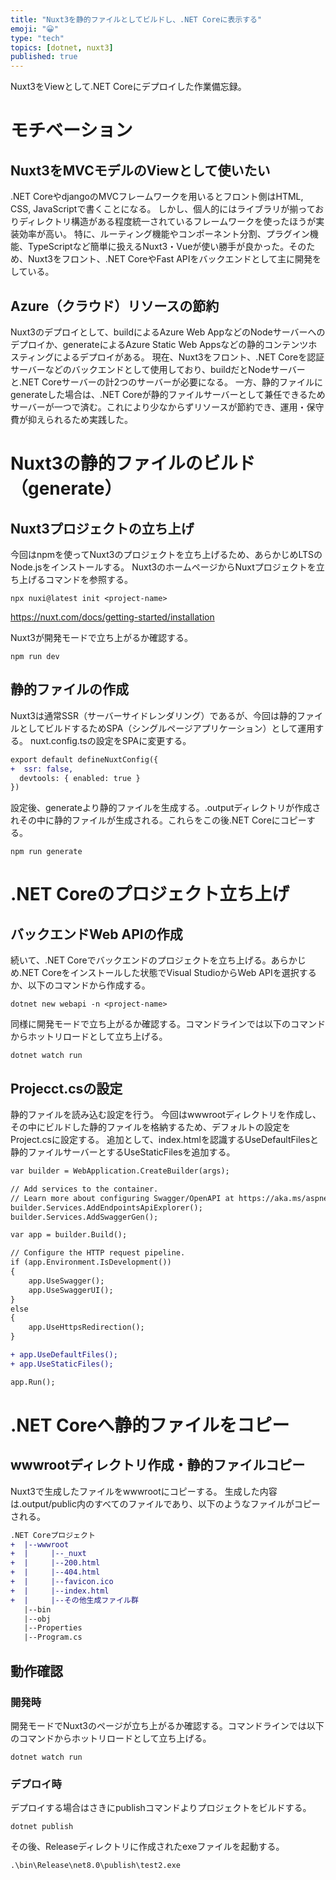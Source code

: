 ```yaml
---
title: "Nuxt3を静的ファイルとしてビルドし、.NET Coreに表示する"
emoji: "😀"
type: "tech"
topics: [dotnet, nuxt3]
published: true
---
```

Nuxt3をViewとして.NET Coreにデプロイした作業備忘録。
# モチベーション
## Nuxt3をMVCモデルのViewとして使いたい
.NET CoreやdjangoのMVCフレームワークを用いるとフロント側はHTML, CSS, JavaScriptで書くことになる。
しかし、個人的にはライブラリが揃っておりディレクトリ構造がある程度統一されているフレームワークを使ったほうが実装効率が高い。
特に、ルーティング機能やコンポーネント分割、プラグイン機能、TypeScriptなど簡単に扱えるNuxt3・Vueが使い勝手が良かった。そのため、Nuxt3をフロント、.NET CoreやFast APIをバックエンドとして主に開発をしている。

## Azure（クラウド）リソースの節約
Nuxt3のデプロイとして、buildによるAzure Web AppなどのNodeサーバーへのデプロイか、generateによるAzure Static Web Appsなどの静的コンテンツホスティングによるデプロイがある。
現在、Nuxt3をフロント、.NET Coreを認証サーバーなどのバックエンドとして使用しており、buildだとNodeサーバーと.NET Coreサーバーの計2つのサーバーが必要になる。
一方、静的ファイルにgenerateした場合は、.NET Coreが静的ファイルサーバーとして兼任できるためサーバーが一つで済む。これにより少なからずリソースが節約でき、運用・保守費が抑えられるため実践した。

# Nuxt3の静的ファイルのビルド（generate）
## Nuxt3プロジェクトの立ち上げ
今回はnpmを使ってNuxt3のプロジェクトを立ち上げるため、あらかじめLTSのNode.jsをインストールする。
Nuxt3のホームページからNuxtプロジェクトを立ち上げるコマンドを参照する。
```console
npx nuxi@latest init <project-name>
```
https://nuxt.com/docs/getting-started/installation

Nuxt3が開発モードで立ち上がるか確認する。
```console
npm run dev
```
## 静的ファイルの作成
Nuxt3は通常SSR（サーバーサイドレンダリング）であるが、今回は静的ファイルとしてビルドするためSPA（シングルページアプリケーション）として運用する。
nuxt.config.tsの設定をSPAに変更する。
```diff js:nuxt.config.ts
export default defineNuxtConfig({
+  ssr: false,
  devtools: { enabled: true }
})
```
設定後、generateより静的ファイルを生成する。.outputディレクトリが作成されその中に静的ファイルが生成される。これらをこの後.NET Coreにコピーする。
```console
npm run generate
```

# .NET Coreのプロジェクト立ち上げ
## バックエンドWeb APIの作成
続いて、.NET Coreでバックエンドのプロジェクトを立ち上げる。あらかじめ.NET Coreをインストールした状態でVisual StudioからWeb APIを選択するか、以下のコマンドから作成する。
```console
dotnet new webapi -n <project-name>
```

同様に開発モードで立ち上がるか確認する。コマンドラインでは以下のコマンドからホットリロードとして立ち上げる。
```console
dotnet watch run
```
## Projecct.csの設定
静的ファイルを読み込む設定を行う。
今回はwwwrootディレクトリを作成し、その中にビルドした静的ファイルを格納するため、デフォルトの設定をProject.csに設定する。
追加として、index.htmlを認識するUseDefaultFilesと静的ファイルサーバーとするUseStaticFilesを追加する。

```diff cs:Projecct.cs
var builder = WebApplication.CreateBuilder(args);

// Add services to the container.
// Learn more about configuring Swagger/OpenAPI at https://aka.ms/aspnetcore/swashbuckle
builder.Services.AddEndpointsApiExplorer();
builder.Services.AddSwaggerGen();

var app = builder.Build();

// Configure the HTTP request pipeline.
if (app.Environment.IsDevelopment())
{
    app.UseSwagger();
    app.UseSwaggerUI();
}
else
{
    app.UseHttpsRedirection();
}

+ app.UseDefaultFiles();
+ app.UseStaticFiles();

app.Run();
```

# .NET Coreへ静的ファイルをコピー
## wwwrootディレクトリ作成・静的ファイルコピー
Nuxt3で生成したファイルをwwwrootにコピーする。
生成した内容は.output/public内のすべてのファイルであり、以下のようなファイルがコピーされる。
```diff
.NET Coreプロジェクト
+  |--wwwroot
+  |     |--_nuxt
+  |     |--200.html
+  |     |--404.html
+  |     |--favicon.ico
+  |     |--index.html
+  |     |--その他生成ファイル群
   |--bin
   |--obj
   |--Properties
   |--Program.cs
```

## 動作確認
### 開発時
開発モードでNuxt3のページが立ち上がるか確認する。コマンドラインでは以下のコマンドからホットリロードとして立ち上げる。
```console
dotnet watch run
```
### デプロイ時
デプロイする場合はさきにpublishコマンドよりプロジェクトをビルドする。
```console
dotnet publish
```
その後、Releaseディレクトリに作成されたexeファイルを起動する。
```console
.\bin\Release\net8.0\publish\test2.exe
```
